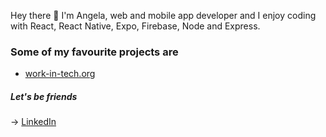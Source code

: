 
Hey there 👋 I'm Angela, web and mobile app developer and I enjoy coding with React, React Native, Expo, Firebase, Node and Express. 


<!--
[![Anurag's GitHub stats](https://github-readme-stats.vercel.app/api?username=patrinoua&show_icons=true&theme=cobalt)](https://github.com/anuraghazra/github-readme-stats)
 -->
 <!--
### How I like my code
I'm passionate about code quality. Details matter. This is why I prefer writing code that is
- Minimal (no semicolons)
- Clean (no spaghetti code)
- KISS (Keep it stupid simple) and DRY (Do not repeat yourself)
- Atomic & Reusable
- Well tested
- I'm a big advocate of Design being not "just drawings" but the way we organize information. Good design is key to success and hence a good code base should closely follow good design.
- Demonstrated in Storybook  

I believe that these contribute to stronger and faster development and a strong dev culture.
 -->
<!-- On my free time I like playing ping pong and I even made an app about it! [PingPongBuddies](https://ppb-firebase-hosting.web.app/)  -->

### Some of my favourite projects are 

<!-- [buddies](https://buddies-app.com/) the app for expats -->

- [work-in-tech.org](https://github.com/patrinoua/tipsforjobs) 

<!-- [PinApp](https://pinapp-spiced.herokuapp.com/) -->

<!-- - The classic game [Connect 4](https://connect4-spiced.herokuapp.com/) -->

<!-- - After visiting wonderful Spain, on the plane back I did [this](http://angeliki-spain.herokuapp.com/)!  -->

<!-- This [todo list](https://react-to-do-9bcf2.web.app/) could brighten up your day! -->


<!-- I'm always interested in new projects so let me know if you have something in mind! -->

<!-- - Check out my webpage [here](http://angelapatrinou.com/) -->

##### Let's be friends

-> [LinkedIn](https://www.linkedin.com/in/patrinoua/)

<!-- -> [Instagram](https://www.instagram.com/mrsblackgr/) -->

<!--
**patrinoua/patrinoua** is a ✨ _special_ ✨ repository because its `README.md` (this file) appears on your GitHub profile.

Here are some ideas to get you started:

- 🔭 I’m currently working on ...
- 🌱 I’m currently learning ...
- 👯 I’m looking to collaborate on ...
- 🤔 I’m looking for help with ...
- 💬 Ask me about ...
- 📫 How to reach me: ...
- 😄 Pronouns: ...
- ⚡ Fun fact: ...


- 👯 I’m always looking to collaborate on interesting React or React Native Projects, and usually do something on the side as well!

-->
